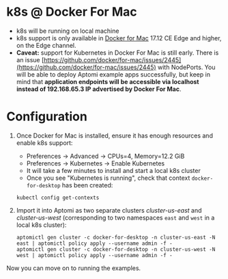 # k8s @ Docker For Mac
* k8s will be running on local machine
* k8s support is only available in [Docker for Mac](https://docs.docker.com/docker-for-mac/install/) 17.12 CE Edge and higher, on the Edge channel.
* **Caveat:** support for Kubernetes in Docker For Mac is still early. There is an issue [https://github.com/docker/for-mac/issues/2445](https://github.com/docker/for-mac/issues/2445) with
  NodePorts. You will be able to deploy Aptomi example apps successfully, but keep in mind that **application endpoints will be accessible via localhost instead of 192.168.65.3 IP advertised by Docker For Mac**.  

# Configuration
1. Once Docker for Mac is installed, ensure it has enough resources and enable k8s support:
    * Preferences -> Advanced -> CPUs=4, Memory=12.2 GiB 
    * Preferences -> Kubernetes -> Enable Kubernetes
    * It will take a few minutes to install and start a local k8s cluster
    * Once you see "Kubernetes is running", check that context `docker-for-desktop` has been created:
    ```
    kubectl config get-contexts
    ```   

2. Import it into Aptomi as two separate clusters *cluster-us-east* and *cluster-us-west* (corresponding to two namespaces `east` and `west` in a local k8s cluster):
    ```
    aptomictl gen cluster -c docker-for-desktop -n cluster-us-east -N east | aptomictl policy apply --username admin -f -
    aptomictl gen cluster -c docker-for-desktop -n cluster-us-west -N west | aptomictl policy apply --username admin -f -
    ```

Now you can move on to running the examples.

